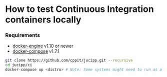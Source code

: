 # How to test Continuous Integration containers locally

### Requirements
 * [docker-engine](https://docs.docker.com/engine/installation) v1.10 or newer
 * [docker-compose](https://github.com/docker/compose/releases) v1.7.1 


```bash
git clone https://github.com/cppit/jucipp.git --recursive
cd jucipp/ci
docker-compose up <distro> # Note: Some systems might need to run as a privileged user
```